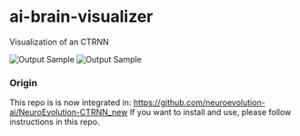 # ai-brain-visualizer
Visualization of an CTRNN

![Output Sample](demo_brainVisualizer.gif)
![Output Sample](data/demo_brainVisualizer.gif)

### Origin
This repo is is now integrated in: https://github.com/neuroevolution-ai/NeuroEvolution-CTRNN_new
If you want to install and use, please follow instructions in this repo.
